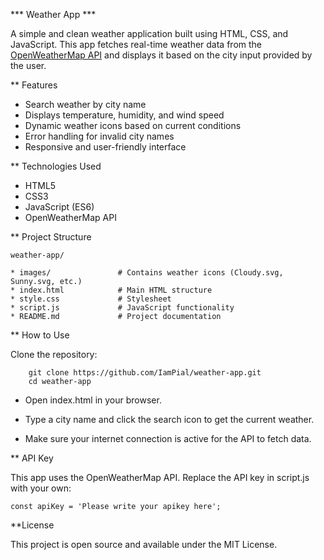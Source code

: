 *** Weather App ***

A simple and clean weather application built using HTML, CSS, and JavaScript. 
This app fetches real-time weather data from the [OpenWeatherMap API](https://openweathermap.org/api) and displays it based on the city input provided by the user.

** Features

* Search weather by city name
* Displays temperature, humidity, and wind speed
* Dynamic weather icons based on current conditions
* Error handling for invalid city names
* Responsive and user-friendly interface


** Technologies Used

- HTML5
- CSS3
- JavaScript (ES6)
- OpenWeatherMap API

** Project Structure
```
weather-app/

* images/               # Contains weather icons (Cloudy.svg, Sunny.svg, etc.)
* index.html            # Main HTML structure
* style.css             # Stylesheet
* script.js             # JavaScript functionality
* README.md             # Project documentation
```
** How to Use

 Clone the repository:

        git clone https://github.com/IamPial/weather-app.git
        cd weather-app
        
 * Open index.html in your browser.

 * Type a city name and click the search icon to get the current weather.

 * Make sure your internet connection is active for the API to fetch data.

** API Key

This app uses the OpenWeatherMap API. Replace the API key in script.js with your own:

    const apiKey = 'Please write your apikey here';


**License

This project is open source and available under the MIT License.
